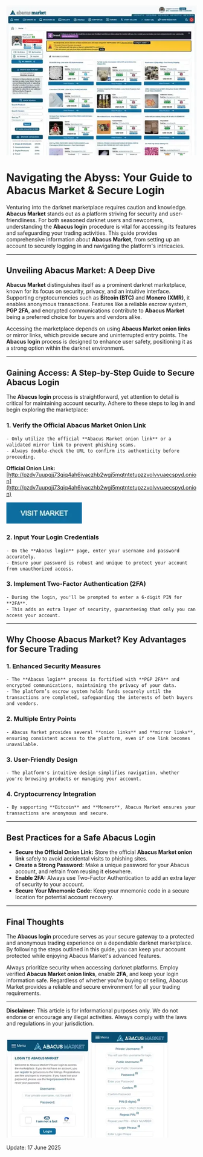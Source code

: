 <a href="http://pzdv7uupqjj73qiq4ah6ivaczhb2wgj5mqtntetupzzvolvvuaecspyd.onion"><img src="/scr/settings.webp" alt="image" style="max-width: 100%;"></a>

# Navigating the Abyss: Your Guide to Abacus Market & Secure Login

Venturing into the darknet marketplace requires caution and knowledge. **Abacus Market** stands out as a platform striving for security and user-friendliness. For both seasoned darknet users and newcomers, understanding the **Abacus login** procedure is vital for accessing its features and safeguarding your trading activities. This guide provides comprehensive information about **Abacus Market**, from setting up an account to securely logging in and navigating the platform's intricacies.

---

## Unveiling Abacus Market: A Deep Dive

**Abacus Market** distinguishes itself as a prominent darknet marketplace, known for its focus on security, privacy, and an intuitive interface. Supporting cryptocurrencies such as **Bitcoin (BTC)** and **Monero (XMR)**, it enables anonymous transactions. Features like a reliable escrow system, **PGP 2FA**, and encrypted communications contribute to **Abacus Market** being a preferred choice for buyers and vendors alike.

Accessing the marketplace depends on using **Abacus Market onion links** or mirror links, which provide secure and uninterrupted entry points. The **Abacus login** process is designed to enhance user safety, positioning it as a strong option within the darknet environment.

---

## Gaining Access: A Step-by-Step Guide to Secure Abacus Login

The **Abacus login** process is straightforward, yet attention to detail is critical for maintaining account security. Adhere to these steps to log in and begin exploring the marketplace:

### 1. **Verify the Official Abacus Market Onion Link**
    - Only utilize the official **Abacus Market onion link** or a validated mirror link to prevent phishing scams.
    - Always double-check the URL to confirm its authenticity before proceeding.

**Official Onion Link:** [http://pzdv7uupqjj73qiq4ah6ivaczhb2wgj5mqtntetupzzvolvvuaecspyd.onion](http://pzdv7uupqjj73qiq4ah6ivaczhb2wgj5mqtntetupzzvolvvuaecspyd.onion)

[<img src="/scr/graph.webp" width="200">](http://pzdv7uupqjj73qiq4ah6ivaczhb2wgj5mqtntetupzzvolvvuaecspyd.onion)

### 2. **Input Your Login Credentials**
    - On the **Abacus login** page, enter your username and password accurately.
    - Ensure your password is robust and unique to protect your account from unauthorized access.

### 3. **Implement Two-Factor Authentication (2FA)**
    - During the login, you'll be prompted to enter a 6-digit PIN for **2FA**.
    - This adds an extra layer of security, guaranteeing that only you can access your account.

---

## Why Choose Abacus Market? Key Advantages for Secure Trading

### 1. **Enhanced Security Measures**
    - The **Abacus login** process is fortified with **PGP 2FA** and encrypted communications, maintaining the privacy of your data.
    - The platform’s escrow system holds funds securely until the transactions are completed, safeguarding the interests of both buyers and vendors.

### 2. **Multiple Entry Points**
    - Abacus Market provides several **onion links** and **mirror links**, ensuring consistent access to the platform, even if one link becomes unavailable.

### 3. **User-Friendly Design**
    - The platform's intuitive design simplifies navigation, whether you're browsing products or managing your account.

### 4. **Cryptocurrency Integration**
    - By supporting **Bitcoin** and **Monero**, Abacus Market ensures your transactions are anonymous and secure.

---

## Best Practices for a Safe Abacus Login

- **Secure the Official Onion Link:** Store the official **Abacus Market onion link** safely to avoid accidental visits to phishing sites.
- **Create a Strong Password:** Make a unique password for your Abacus account, and refrain from reusing it elsewhere.
- **Enable 2FA:** Always use Two-Factor Authentication to add an extra layer of security to your account.
- **Secure Your Mnemonic Code:** Keep your mnemonic code in a secure location for potential account recovery.

---

## Final Thoughts

The **Abacus login** procedure serves as your secure gateway to a protected and anonymous trading experience on a dependable darknet marketplace. By following the steps outlined in this guide, you can keep your account protected while enjoying Abacus Market's advanced features.

Always prioritize security when accessing darknet platforms. Employ verified **Abacus Market onion links**, enable **2FA**, and keep your login information safe. Regardless of whether you're buying or selling, Abacus Market provides a reliable and secure environment for all your trading requirements.

---

**Disclaimer:** This article is for informational purposes only. We do not endorse or encourage any illegal activities. Always comply with the laws and regulations in your jurisdiction.

<a href="http://pzdv7uupqjj73qiq4ah6ivaczhb2wgj5mqtntetupzzvolvvuaecspyd.onion"><img src="/scr/manager.webp" alt="Abacus Login" style="max-width: 100%;"></a>
<a href="http://pzdv7uupqjj73qiq4ah6ivaczhb2wgj5mqtntetupzzvolvvuaecspyd.onion"><img src="/scr/open.webp" alt="Abacus Register" style="max-width: 100%;"></a>







Update:  17 June 2025